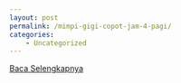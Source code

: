 ```yaml
---
layout: post
permalink: /mimpi-gigi-copot-jam-4-pagi/
categories:
    - Uncategorized
---
```


[Baca Selengkapnya](/03)